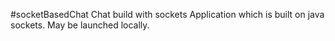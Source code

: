 #socketBasedChat
Chat build with sockets
Application which is built on java sockets. May be launched locally. 
